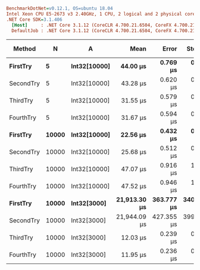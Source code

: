 ``` ini

BenchmarkDotNet=v0.12.1, OS=ubuntu 18.04
Intel Xeon CPU E5-2673 v3 2.40GHz, 1 CPU, 2 logical and 2 physical cores
.NET Core SDK=3.1.406
  [Host]     : .NET Core 3.1.12 (CoreCLR 4.700.21.6504, CoreFX 4.700.21.6905), X64 RyuJIT
  DefaultJob : .NET Core 3.1.12 (CoreCLR 4.700.21.6504, CoreFX 4.700.21.6905), X64 RyuJIT


```
|    Method |     N |            A |         Mean |      Error |     StdDev |  Gen 0 |  Gen 1 | Gen 2 | Allocated |
|---------- |------ |------------- |-------------:|-----------:|-----------:|-------:|-------:|------:|----------:|
|  **FirstTry** |     **5** | **Int32[10000]** |     **44.00 μs** |   **0.769 μs** |   **0.755 μs** |      **-** |      **-** |     **-** |      **48 B** |
| SecondTry |     5 | Int32[10000] |     43.28 μs |   0.620 μs |   0.580 μs |      - |      - |     - |      48 B |
|  ThirdTry |     5 | Int32[10000] |     31.55 μs |   0.579 μs |   0.541 μs |      - |      - |     - |      49 B |
| FourthTry |     5 | Int32[10000] |     31.67 μs |   0.594 μs |   0.636 μs |      - |      - |     - |      48 B |
|  **FirstTry** | **10000** | **Int32[10000]** |     **22.56 μs** |   **0.432 μs** |   **0.424 μs** | **2.5330** | **0.3052** |     **-** |   **40024 B** |
| SecondTry | 10000 | Int32[10000] |     25.68 μs |   0.512 μs |   0.479 μs | 2.5330 | 0.3052 |     - |   40024 B |
|  ThirdTry | 10000 | Int32[10000] |     47.07 μs |   0.916 μs |   1.454 μs | 2.5024 | 0.3052 |     - |   40024 B |
| FourthTry | 10000 | Int32[10000] |     47.52 μs |   0.946 μs |   1.327 μs | 2.5024 | 0.3052 |     - |   40024 B |
|  **FirstTry** | **10000** |  **Int32[3000]** | **21,913.30 μs** | **363.777 μs** | **340.278 μs** |      **-** |      **-** |     **-** |   **40330 B** |
| SecondTry | 10000 |  Int32[3000] | 21,944.09 μs | 427.355 μs | 399.748 μs |      - |      - |     - |   40044 B |
|  ThirdTry | 10000 |  Int32[3000] |     12.03 μs |   0.239 μs |   0.294 μs | 2.5330 | 0.3052 |     - |   40024 B |
| FourthTry | 10000 |  Int32[3000] |     11.95 μs |   0.236 μs |   0.299 μs | 2.5330 | 0.3052 |     - |   40024 B |
